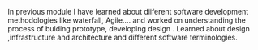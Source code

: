 In previous module I have learned about diiferent software development methodologies like waterfall, Agile.... and worked on understanding the process of bulding prototype, developing design .
Learned about design ,infrastructure and architecture and different software terminologies.


